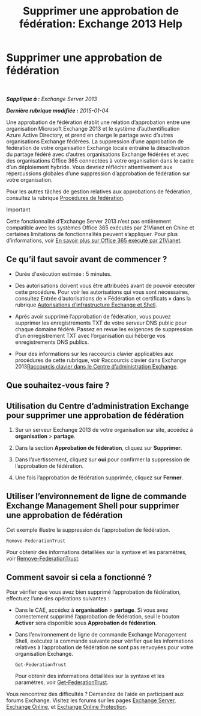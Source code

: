 ﻿---
title: 'Supprimer une approbation de fédération: Exchange 2013 Help'
TOCTitle: Supprimer une approbation de fédération
ms:assetid: dc4d126d-b567-470d-a5d0-e1402bf8f369
ms:mtpsurl: https://technet.microsoft.com/fr-fr/library/JJ657500(v=EXCHG.150)
ms:contentKeyID: 50479343
ms.date: 05/23/2018
mtps_version: v=EXCHG.150
ms.translationtype: MT
---

# Supprimer une approbation de fédération

 

_**Sapplique à :** Exchange Server 2013_

_**Dernière rubrique modifiée :** 2015-01-04_

Une approbation de fédération établit une relation d’approbation entre une organisation Microsoft Exchange 2013 et le système d’authentification Azure Active Directory, et prend en charge le partage avec d’autres organisations Exchange fédérées. La suppression d’une approbation de fédération de votre organisation Exchange locale entraîne la désactivation du partage fédéré avec d’autres organisations Exchange fédérées et avec des organisations Office 365 connectées à votre organisation dans le cadre d’un déploiement hybride. Vous devriez réfléchir attentivement aux répercussions globales d’une suppression d’approbation de fédération sur votre organisation.

Pour les autres tâches de gestion relatives aux approbations de fédération, consultez la rubrique [Procédures de fédération](federation-procedures-exchange-2013-help.md).

> [!IMPORTANT]
> Cette fonctionnalité d’Exchange Server 2013 n’est pas entièrement compatible avec les systèmes Office 365 exécutés par 21Vianet en Chine et certaines limitations de fonctionnalités peuvent s’appliquer. Pour plus d’informations, voir <a href="https://go.microsoft.com/fwlink/?linkid=313640">En savoir plus sur Office 365 exécuté par 21Vianet</a>.


## Ce qu’il faut savoir avant de commencer ?

  - Durée d'exécution estimée : 5 minutes.

  - Des autorisations doivent vous être attribuées avant de pouvoir exécuter cette procédure. Pour voir les autorisations qui vous sont nécessaires, consultez Entrée d’autorisations de « Fédération et certificats » dans la rubrique [Autorisations d’infrastructure Exchange et Shell](exchange-and-shell-infrastructure-permissions-exchange-2013-help.md).

  - Après avoir supprimé l’approbation de fédération, vous pouvez supprimer les enregistrements TXT de votre serveur DNS public pour chaque domaine fédéré. Passez en revue les exigences de suppression d’un enregistrement TXT avec l’organisation qui héberge vos enregistrements DNS publics.

  - Pour des informations sur les raccourcis clavier applicables aux procédures de cette rubrique, voir Raccourcis clavier dans Exchange 2013[Raccourcis clavier dans le Centre d’administration Exchange](keyboard-shortcuts-in-the-exchange-admin-center-exchange-online-protection-help.md).

## Que souhaitez-vous faire ?

## Utilisation du Centre d’administration Exchange pour supprimer une approbation de fédération

1.  Sur un serveur Exchange 2013 de votre organisation sur site, accédez à **organisation** \> **partage**.

2.  Dans la section **Approbation de fédération**, cliquez sur **Supprimer**.

3.  Dans l’avertissement, cliquez sur **oui** pour confirmer la suppression de l’approbation de fédération.

4.  Une fois l’approbation de fédération supprimée, cliquez sur **Fermer**.

## Utiliser l’environnement de ligne de commande Exchange Management Shell pour supprimer une approbation de fédération

Cet exemple illustre la suppression de l’approbation de fédération.

    Remove-FederationTrust

Pour obtenir des informations détaillées sur la syntaxe et les paramètres, voir [Remove-FederationTrust](https://technet.microsoft.com/fr-fr/library/dd351153\(v=exchg.150\)).

## Comment savoir si cela a fonctionné ?

Pour vérifier que vous avez bien supprimé l’approbation de fédération, effectuez l’une des opérations suivantes :

  - Dans le CAE, accédez à **organisation** \> **partage**. Si vous avez correctement supprimé l’approbation de fédération, seul le bouton **Activer** sera disponible sous **Approbation de fédération**.

  - Dans l’environnement de ligne de commande Exchange Management Shell, exécutez la commande suivante pour vérifier que les informations relatives à l’approbation de fédération ne sont pas renvoyées pour votre organisation Exchange.
    
        Get-FederationTrust
    
    Pour obtenir des informations détaillées sur la syntaxe et les paramètres, voir [Get-FederationTrust](https://technet.microsoft.com/fr-fr/library/dd351262\(v=exchg.150\)).

Vous rencontrez des difficultés ? Demandez de l’aide en participant aux forums Exchange. Visitez les forums sur les pages [Exchange Server](https://go.microsoft.com/fwlink/p/?linkid=60612), [Exchange Online](https://go.microsoft.com/fwlink/p/?linkid=267542), et [Exchange Online Protection](https://go.microsoft.com/fwlink/p/?linkid=285351).


